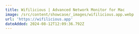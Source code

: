 ```yaml
---
title: Wifilicious | Advanced Network Monitor for Mac
image: /src/content/showcase/_images/wifilicious.app.webp
url: 'https://wifilicious.app'
dateAdded: 2024-08-12T12:09:36.792Z
---
```


